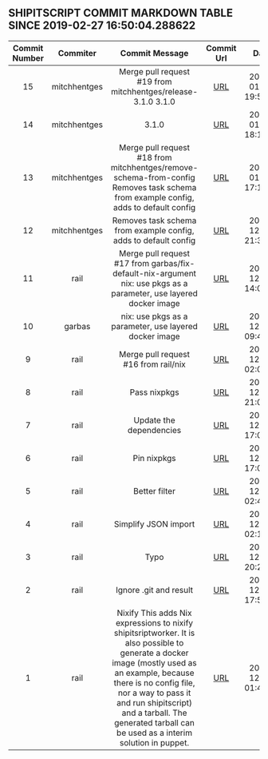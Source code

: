 ## SHIPITSCRIPT COMMIT MARKDOWN TABLE SINCE 2019-02-27 16:50:04.288622

| Commit Number | Commiter | Commit Message | Commit Url | Date | 
|:---:|:----:|:----------------------------------:|:------:|:----:| 
|15|mitchhentges|Merge pull request #19 from mitchhentges/release-3.1.0 3.1.0|[URL](https://github.com/mozilla-releng/shipitscript/commit/b7762c589dde16808d83296009f017010264839f)|2019-01-03 19:56:09
|14|mitchhentges|3.1.0|[URL](https://github.com/mozilla-releng/shipitscript/commit/e1019db21833ca4356101436c6cf4d50d37ac81f)|2019-01-02 18:11:03
|13|mitchhentges|Merge pull request #18 from mitchhentges/remove-schema-from-config Removes task schema from example config, adds to default config|[URL](https://github.com/mozilla-releng/shipitscript/commit/af894d0590b12b0b5b76f7e2285eeeef69c5ef30)|2019-01-02 17:11:44
|12|mitchhentges|Removes task schema from example config, adds to default config|[URL](https://github.com/mozilla-releng/shipitscript/commit/456ce8f3797c22f4a449baa4db76c11b7cd86fa7)|2018-12-24 21:37:25
|11|rail|Merge pull request #17 from garbas/fix-default-nix-argument nix: use pkgs as a parameter, use layered docker image|[URL](https://github.com/mozilla-releng/shipitscript/commit/7c5698e73369eaaadeb03e17ab763e3635d7f47f)|2018-12-11 14:08:55
|10|garbas|nix: use pkgs as a parameter, use layered docker image|[URL](https://github.com/mozilla-releng/shipitscript/commit/121f4dadb55daf3a19eaebbba364d5dbb89e1df1)|2018-12-11 09:49:02
|9|rail|Merge pull request #16 from rail/nix|[URL](https://github.com/mozilla-releng/shipitscript/commit/348311c6289c13257415a07ac8924798f0fa1826)|2018-12-11 02:05:15
|8|rail|Pass nixpkgs|[URL](https://github.com/mozilla-releng/shipitscript/commit/1dce963106879a83e98bb3e2c8c320b5853a78fe)|2018-12-10 21:07:26
|7|rail|Update the dependencies|[URL](https://github.com/mozilla-releng/shipitscript/commit/baca137b1ff147a6ddf5beea7bb51b0e3e2a7014)|2018-12-10 17:08:29
|6|rail|Pin nixpkgs|[URL](https://github.com/mozilla-releng/shipitscript/commit/5e1daeafcd2004b5cba3198b8aa4bb491d120d0f)|2018-12-10 17:01:08
|5|rail|Better filter|[URL](https://github.com/mozilla-releng/shipitscript/commit/7305f4b26ad9a4df0aeea7e0321123f4d84f6b6b)|2018-12-09 02:47:55
|4|rail|Simplify JSON import|[URL](https://github.com/mozilla-releng/shipitscript/commit/4acf102b8209532bc186565e10a669918ffea721)|2018-12-09 02:15:07
|3|rail|Typo|[URL](https://github.com/mozilla-releng/shipitscript/commit/31c29b3bdc28da402535e6f8342c4240a2b01883)|2018-12-07 20:21:23
|2|rail|Ignore .git and result|[URL](https://github.com/mozilla-releng/shipitscript/commit/f8388161103564c20d3d12898865fc490044bab6)|2018-12-07 17:56:53
|1|rail|Nixify This adds Nix expressions to nixify shipitsriptworker. It is also possible to generate a docker image (mostly used as an example, because there is no config file, nor a way to pass it and run shipitscript) and a tarball. The generated tarball can be used as a interim solution in puppet.|[URL](https://github.com/mozilla-releng/shipitscript/commit/9427312cde0ffeac9314bac0ab679ff559ce2465)|2018-12-06 01:47:51


